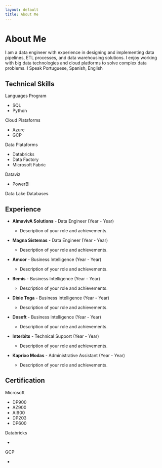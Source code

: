 ```yaml
---
layout: default
title: About Me
---
```


# About Me

I am a data engineer with experience in designing and implementing data pipelines, ETL processes, and data warehousing solutions. I enjoy working with big data technologies and cloud platforms to solve complex data problems.
I Speak Portuguese, Spanish, English

## Technical Skills

Languages Program
- SQL
- Python

Cloud Plataforms
- Azure
- GCP

Data Plataforms
- Databricks
- Data Factory
- Microsoft Fabric

Dataviz
- PowerBI

Data Lake
Databases

## Experience

- **AlmavivA Solutions** - Data Engineer (Year - Year)
  - Description of your role and achievements.

- **Magna Sistemas** - Data Engineer (Year - Year)
  - Description of your role and achievements.
  
- **Amcor** - Business Intelligence (Year - Year)
  - Description of your role and achievements.

- **Bemis** - Business Intelligence (Year - Year)
  - Description of your role and achievements.
  
- **Dixie Toga** - Business Intelligence (Year - Year)
  - Description of your role and achievements.
  
- **Dosoft** - Business Intelligence (Year - Year)
  - Description of your role and achievements.  
  
- **Interbits** - Technical Support (Year - Year)
  - Description of your role and achievements.
  
- **Kaprixo Modas** - Administrative Assistant (Year - Year)
  - Description of your role and achievements.  
  
 ## Certification

 Microsoft
 
 - DP900
 - AZ900
 - AI900
 - DP203
 - DP600
 
 Databricks
 
 -
 
GCP

-

